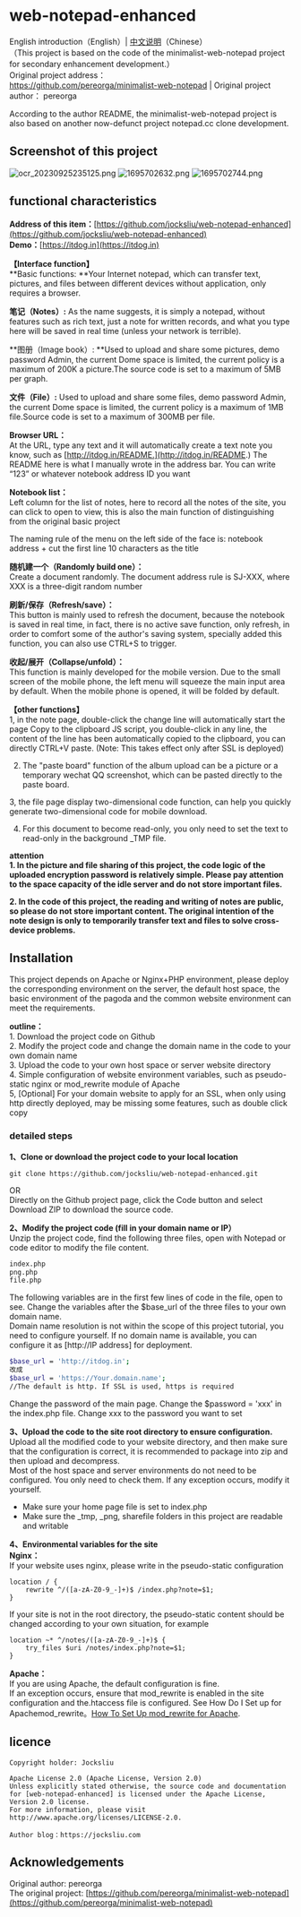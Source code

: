 # web-notepad-enhanced
English introduction（English）|   [中文说明](https://github.com/jocksliu/web-notepad-enhanced/blob/main/README.md)（Chinese）<br />（This project is based on the code of the minimalist-web-notepad project for secondary enhancement development.）<br />Original project address：<br />https://github.com/pereorga/minimalist-web-notepad |  Original project author： pereorga

According to the author README, the minimalist-web-notepad project is also based on another now-defunct project notepad.cc clone development.

## Screenshot of this project
![ocr_20230925235125.png](https://cdn.nlark.com/yuque/0/2023/png/27433930/1695657090507-3913b736-5167-4108-845c-91c63042e575.png#averageHue=%23f3f3f3&clientId=ueeba5647-94c9-4&from=paste&height=955&id=BKGJ0&originHeight=955&originWidth=1040&originalType=binary&ratio=1&rotation=0&showTitle=false&size=65833&status=done&style=none&taskId=uab89d637-9aef-41fc-9f50-131d8e71f04&title=&width=1040)
![1695702632.png](https://jks-1251624037.cos.ap-nanjing.myqcloud.com/ocr-2022-8-9//1695702632.png#averageHue=%23f3f3f3&clientId=ueeba5647-94c9-4&from=paste&height=955&id=BKGJ0&originHeight=955&originWidth=1040&originalType=binary&ratio=1&rotation=0&showTitle=false&size=65833&status=done&style=none&taskId=uab89d637-9aef-41fc-9f50-131d8e71f04&title=&width=1040) 
![1695702744.png](https://jks-1251624037.cos.ap-nanjing.myqcloud.com/ocr-2022-8-9//1695702744.png#averageHue=%23f3f3f3&clientId=ueeba5647-94c9-4&from=paste&height=955&id=BKGJ0&originHeight=955&originWidth=1040&originalType=binary&ratio=1&rotation=0&showTitle=false&size=65833&status=done&style=none&taskId=uab89d637-9aef-41fc-9f50-131d8e71f04&title=&width=1040) 
## **functional characteristics**

**Address of this item：**[https://github.com/jocksliu/web-notepad-enhanced](https://github.com/jocksliu/web-notepad-enhanced)<br />**Demo：**[https://itdog.in](https://itdog.in)

**【Interface function】**<br />**Basic functions: **Your Internet notepad, which can transfer text, pictures, and files between different devices without application, only requires a browser.

**笔记（Notes）:** As the name suggests, it is simply a notepad, without features such as rich text, just a note for written records, and what you type here will be saved in real time (unless your network is terrible).

**图册（Image book）: **Used to upload and share some pictures, demo password Admin, the current Dome space is limited, the current policy is a maximum of 200K a picture.The source code is set to a maximum of 5MB per graph.

**文件（File）:** Used to upload and share some files, demo password Admin, the current Dome space is limited, the current policy is a maximum of 1MB file.Source code is set to a maximum of 300MB per file.

**Browser URL：**<br />At the URL, type any text and it will automatically create a text note you know, such as [http://itdog.in/README.](http://itdog.in/README.) The README here is what I manually wrote in the address bar. You can write “123” or whatever notebook address ID you want

**Notebook list：**<br />Left column for the list of notes, here to record all the notes of the site, you can click to open to view, this is also the main function of distinguishing from the original basic project

The naming rule of the menu on the left side of the face is: notebook address + cut the first line 10 characters as the title

**随机建一个（Randomly build one）：**<br />Create a document randomly. The document address rule is SJ-XXX, where XXX is a three-digit random number

**刷新/保存（Refresh/save）：**<br />This button is mainly used to refresh the document, because the notebook is saved in real time, in fact, there is no active save function, only refresh, in order to comfort some of the author's saving system, specially added this function, you can also use CTRL+S to trigger.

**收起/展开（Collapse/unfold）：**<br />This function is mainly developed for the mobile version. Due to the small screen of the mobile phone, the left menu will squeeze the main input area by default. When the mobile phone is opened, it will be folded by default.

**【other functions】**<br />1, in the note page, double-click the change line will automatically start the page Copy to the clipboard JS script, you double-click in any line, the content of the line has been automatically copied to the clipboard, you can directly CTRL+V paste. (Note: This takes effect only after SSL is deployed)

2. The "paste board" function of the album upload can be a picture or a temporary wechat QQ screenshot, which can be pasted directly to the paste board.

3, the file page display two-dimensional code function, can help you quickly generate two-dimensional code for mobile download.

4. For this document to become read-only, you only need to set the text to read-only in the background _TMP file.

**attention**<br />**1. In the picture and file sharing of this project, the code logic of the uploaded encryption password is relatively simple. Please pay attention to the space capacity of the idle server and do not store important files.**

**2. In the code of this project, the reading and writing of notes are public, so please do not store important content. The original intention of the note design is only to temporarily transfer text and files to solve cross-device problems.**

## Installation
This project depends on Apache or Nginx+PHP environment, please deploy the corresponding environment on the server, the default host space, the basic environment of the pagoda and the common website environment can meet the requirements.

**outline：**<br />1. Download the project code on Github<br />2. Modify the project code and change the domain name in the code to your own domain name<br />3. Upload the code to your own host space or server website directory<br />4. Simple configuration of website environment variables, such as pseudo-static nginx or mod_rewrite module of Apache<br />5, [Optional] For your domain website to apply for an SSL, when only using http directly deployed, may be missing some features, such as double click copy

### detailed steps
**1、Clone or download the project code to your local location**
```
git clone https://github.com/jocksliu/web-notepad-enhanced.git
```
OR<br />Directly on the Github project page, click the Code button and select Download ZIP to download the source code.

**2、Modify the project code (fill in your domain name or IP）**<br />Unzip the project code, find the following three files, open with Notepad or code editor to modify the file content.
```bash
index.php
png.php
file.php
```
The following variables are in the first few lines of code in the file, open to see. Change the variables after the $base_url of the three files to your own domain name.<br />Domain name resolution is not within the scope of this project tutorial, you need to configure yourself. If no domain name is available, you can configure it as [http://IP address] for deployment.
```bash
$base_url = 'http://itdog.in';
改成
$base_url = 'https://Your.domain.name';
//The default is http. If SSL is used, https is required
```

Change the password of the main page. Change the $password = 'xxx' in the index.php file. Change xxx to the password you want to set

**3、Upload the code to the site root directory to ensure configuration.**<br />Upload all the modified code to your website directory, and then make sure that the configuration is correct, it is recommended to package into zip and then upload and decompress.<br />Most of the host space and server environments do not need to be configured. You only need to check them. If any exception occurs, modify it yourself.

- Make sure your home page file is set to index.php
- Make sure the _tmp, _png, sharefile folders in this project are readable and writable

**4、Environmental variables for the site**<br />**Nginx：**<br />If your website uses nginx, please write in the pseudo-static configuration
```
location / {
    rewrite ^/([a-zA-Z0-9_-]+)$ /index.php?note=$1;
}
```
If your site is not in the root directory, the pseudo-static content should be changed according to your own situation, for example
```
location ~* ^/notes/([a-zA-Z0-9_-]+)$ {
    try_files $uri /notes/index.php?note=$1;
}
```

**Apache：**<br />If you are using Apache, the default configuration is fine.<br />If an exception occurs, ensure that mod_rewrite is enabled in the site configuration and the.htaccess file is configured. See How Do I Set up for Apachemod_rewrite。[How To Set Up mod_rewrite for Apache](https://www.digitalocean.com/community/tutorials/how-to-set-up-mod_rewrite-for-apache-on-ubuntu-14-04).

## licence
```
Copyright holder: Jocksliu

Apache License 2.0 (Apache License, Version 2.0)
Unless explicitly stated otherwise, the source code and documentation for [web-notepad-enhanced] is licensed under the Apache License, Version 2.0 license.
For more information, please visit http://www.apache.org/licenses/LICENSE-2.0.

Author blog：https://jocksliu.com
```

## Acknowledgements
Original author: pereorga<br />The original project: [https://github.com/pereorga/minimalist-web-notepad](https://github.com/pereorga/minimalist-web-notepad)
